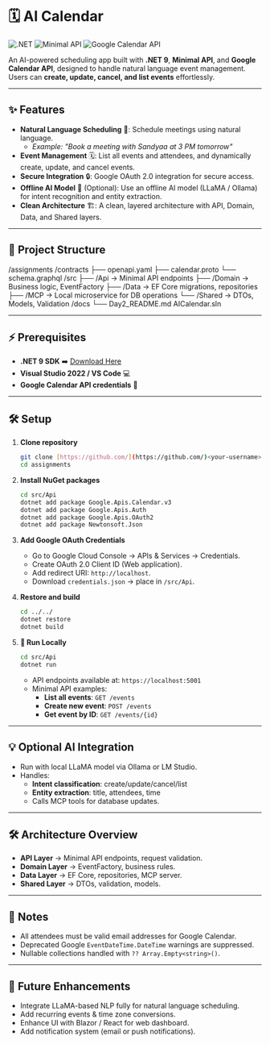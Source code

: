 # 🗓️ AI Calendar

![.NET](https://img.shields.io/badge/.NET-512BD4?logo=dotnet)
![Minimal API](https://img.shields.io/badge/Minimal%20API-lightgrey)
![Google Calendar API](https://img.shields.io/badge/Google%20Calendar%20API-00875C?logo=google-calendar)

An AI-powered scheduling app built with **.NET 9**, **Minimal API**, and **Google Calendar API**, designed to handle natural language event management. Users can **create, update, cancel, and list events** effortlessly.

---

## ✨ Features

- **Natural Language Scheduling** 💬: Schedule meetings using natural language.
  - *Example: "Book a meeting with Sandyaa at 3 PM tomorrow"*
- **Event Management** 🗓️: List all events and attendees, and dynamically create, update, and cancel events.
- **Secure Integration** 🔒: Google OAuth 2.0 integration for secure access.
- **Offline AI Model** 🧠 (Optional): Use an offline AI model (LLaMA / Ollama) for intent recognition and entity extraction.
- **Clean Architecture** 🏗️: A clean, layered architecture with API, Domain, Data, and Shared layers.

---

## 📁 Project Structure
/assignments
/contracts
├── openapi.yaml
├── calendar.proto
└── schema.graphql
/src
├── /Api        → Minimal API endpoints
├── /Domain     → Business logic, EventFactory
├── /Data       → EF Core migrations, repositories
├── /MCP        → Local microservice for DB operations
└── /Shared     → DTOs, Models, Validation
/docs
└── Day2_README.md
AICalendar.sln

---

## ⚡ Prerequisites

- **.NET 9 SDK** ➡️ [Download Here](https://dotnet.microsoft.com/en-us/download/dotnet/9.0)
- **Visual Studio 2022 / VS Code** 💻
- **Google Calendar API credentials** 🔑

---

## 🛠️ Setup

1.  **Clone repository**

    ```bash
    git clone [https://github.com/](https://github.com/)<your-username>/assignments.git
    cd assignments
    ```

2.  **Install NuGet packages**

    ```bash
    cd src/Api
    dotnet add package Google.Apis.Calendar.v3
    dotnet add package Google.Apis.Auth
    dotnet add package Google.Apis.OAuth2
    dotnet add package Newtonsoft.Json
    ```

3.  **Add Google OAuth Credentials**

    - Go to Google Cloud Console → APIs & Services → Credentials.
    - Create OAuth 2.0 Client ID (Web application).
    - Add redirect URI: `http://localhost`.
    - Download `credentials.json` → place in `/src/Api`.

4.  **Restore and build**

    ```bash
    cd ../../
    dotnet restore
    dotnet build
    ```

5.  **🚀 Run Locally**

    ```bash
    cd src/Api
    dotnet run
    ```

    - API endpoints available at: `https://localhost:5001`
    - Minimal API examples:
      - **List all events**: `GET /events`
      - **Create new event**: `POST /events`
      - **Get event by ID**: `GET /events/{id}`

---

## 💡 Optional AI Integration

-   Run with local LLaMA model via Ollama or LM Studio.
-   Handles:
    -   **Intent classification**: create/update/cancel/list
    -   **Entity extraction**: title, attendees, time
    -   Calls MCP tools for database updates.

---

## 🛠 Architecture Overview

-   **API Layer** → Minimal API endpoints, request validation.
-   **Domain Layer** → EventFactory, business rules.
-   **Data Layer** → EF Core, repositories, MCP server.
-   **Shared Layer** → DTOs, validation, models.

---

## 📌 Notes

-   All attendees must be valid email addresses for Google Calendar.
-   Deprecated Google `EventDateTime.DateTime` warnings are suppressed.
-   Nullable collections handled with `?? Array.Empty<string>()`.

---

## 🎯 Future Enhancements

-   Integrate LLaMA-based NLP fully for natural language scheduling.
-   Add recurring events & time zone conversions.
-   Enhance UI with Blazor / React for web dashboard.
-   Add notification system (email or push notifications).